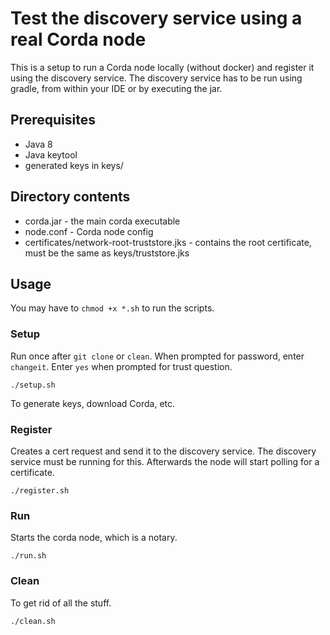 # Test the discovery service using a real Corda node

This is a setup to run a Corda node locally (without docker) and register it using the discovery service. 
The discovery service has to be run using gradle, from within your IDE or by executing the jar.

## Prerequisites

  - Java 8
  - Java keytool
  - generated keys in keys/ 

## Directory contents

  - corda.jar - the main corda executable
  - node.conf - Corda node config
  - certificates/network-root-truststore.jks - contains the root certificate, must be the same as keys/truststore.jks

## Usage

You may have to `chmod +x *.sh` to run the scripts.

### Setup

Run once after `git clone` or `clean`. When prompted for password, enter `changeit`. Enter `yes` when prompted for trust question.

```shell script
./setup.sh
```

To generate keys, download Corda, etc.

### Register

Creates a cert request and send it to the discovery service. The discovery service must be running for this. Afterwards the node will start polling for a certificate.

```shell script
./register.sh
```

### Run

Starts the corda node, which is a notary.

```shell script
./run.sh
```

### Clean

To get rid of all the stuff.

```shell script
./clean.sh
```